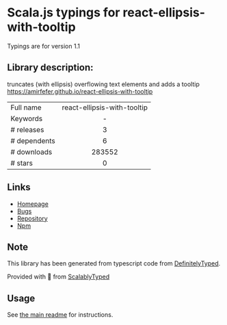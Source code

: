 
# Scala.js typings for react-ellipsis-with-tooltip

Typings are for version 1.1

## Library description:
truncates (with ellipsis) overflowing text elements and adds a tooltip https://amirfefer.github.io/react-ellipsis-with-tooltip

|                    |                 |
| ------------------ | :-------------: |
| Full name          | react-ellipsis-with-tooltip |
| Keywords           | - |
| # releases         | 3 |
| # dependents       | 6 |
| # downloads        | 283552 |
| # stars            | 0 |

## Links
- [Homepage](https://github.com/amirfefer/react-ellipsis-with-tooltip#readme)
- [Bugs](https://github.com/amirfefer/react-ellipsis-with-tooltip/issues)
- [Repository](https://github.com/amirfefer/react-ellipsis-with-tooltip)
- [Npm](https://www.npmjs.com/package/react-ellipsis-with-tooltip)
    


## Note
This library has been generated from typescript code from [DefinitelyTyped](https://definitelytyped.org).

Provided with :purple_heart: from [ScalablyTyped](https://github.com/oyvindberg/ScalablyTyped)

## Usage
See [the main readme](../../readme.md) for instructions.



